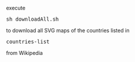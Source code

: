 execute <pre>sh downloadAll.sh</pre> to download all SVG maps of the countries listed in <pre>countries-list</pre> from Wikipedia
